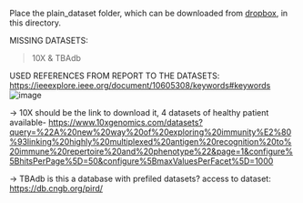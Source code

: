 Place the plain_dataset folder, which can be downloaded from [dropbox](https://www.dropbox.com/scl/fo/u38u47xq4kf51zhds16mz/AImhPziSKkpz1HS7ORnuC1c?rlkey=3we4ggnd4qjntv4gu1dgibtma&st=lc52udh3&dl=0), in this directory.


MISSING DATASETS:
>10X &
>TBAdb 


USED REFERENCES FROM REPORT TO THE DATASETS: https://ieeexplore.ieee.org/document/10605308/keywords#keywords
![image](https://github.com/user-attachments/assets/7ccbb0e4-546f-4de7-bf52-13ef39bf42c0)

-> 10X should be the link to download it, 4 datasets of healthy patient available- https://www.10xgenomics.com/datasets?query=%22A%20new%20way%20of%20exploring%20immunity%E2%80%93linking%20highly%20multiplexed%20antigen%20recognition%20to%20immune%20repertoire%20and%20phenotype%22&page=1&configure%5BhitsPerPage%5D=50&configure%5BmaxValuesPerFacet%5D=1000

-> TBAdb  is this a database with prefiled datasets? access to dataset: https://db.cngb.org/pird/
